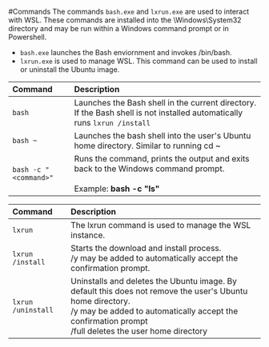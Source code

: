 #Commands
The commands `bash.exe` and `lxrun.exe` are used to interact with WSL.  These commands are installed into the \Windows\System32 directory and may be run within a Windows command prompt or in Powershell.

* `bash.exe` launches the Bash enviornment and invokes /bin/bash.
* `lxrun.exe` is used to manage WSL.  This command can be used to install or uninstall the Ubuntu image.



| Command                     | Description                     |
|:----------------------------|:---------------------------|
| `bash`                      | Launches the Bash shell in the current directory.  If the Bash shell is not installed automatically runs `lxrun /install` |
| `bash ~`                    | Launches the bash shell into the user's Ubuntu home directory.  Similar to running cd ~            |
| `bash -c "<command>"`       | Runs the command, prints the output and exits back to the Windows command prompt. <br/> <br/> Example:  **bash -c "ls"** |

| Command                     | Description                     |
|:----------------------------|:---------------------------|
| `lxrun`                      | The lxrun command is used to manage the WSL instance. |
| `lxrun /install`            | Starts the download and install process. <br/> /y may be added to automatically accept the confirmation prompt.                       |
| `lxrun /uninstall`                | Uninstalls and deletes the Ubuntu image.  By default this does not remove the user's Ubuntu home directory. <br/> /y may be added to automatically accept the confirmation prompt <br/>/full deletes the user home directory               |

